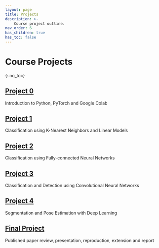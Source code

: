 ```yaml
---
layout: page
title: Projects
description: >-
    Course project outline.
nav_order: 6
has_children: true
has_toc: false
---
```


# Course Projects
{:.no_toc}

<!-- ## Table of contents
{: .no_toc .text-delta }

1. TOC
{:toc}

--- -->


## [Project 0](/projects/)

Introduction to Python, PyTorch and Google Colab

## [Project 1](/projects/)

Classification using K-Nearest Neighbors and Linear Models

## [Project 2](/projects/)

Classification using Fully-connected Neural Networks

## [Project 3](/projects/)

Classification and Detection using Convolutional Neural Networks

## [Project 4](/projects/)

Segmentation and Pose Estimation with Deep Learning

## [Final Project](/projects/)

Published paper review, presentation, reproduction, extension and report

